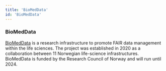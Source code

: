 ```yaml
---
title: 'BioMedData'
id: 'BioMedData'
---
```


### BioMedData

[BioMedData](https://elixir.no/organization/biomeddata) is a research infrastructure to promote FAIR data management within the life sciences. The project was established in 2020 as a collaboration between 11 Norwegian life-science infrastructures. BioMedData is funded by the Research Council of Norway and will run until 2024.
